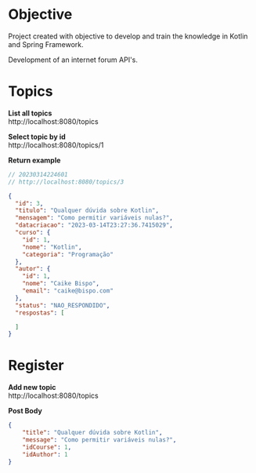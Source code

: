# Objective
Project created with objective to develop and train the knowledge in Kotlin and Spring Framework. <br>

Development of an internet forum API's.

# Topics
**List all topics**<br>
http://localhost:8080/topics

**Select topic by id** <br>
http://localhost:8080/topics/1

**Return example**
```KOTLIN
// 20230314224601
// http://localhost:8080/topics/3
```

```JSON
{
  "id": 3,
  "titulo": "Qualquer dúvida sobre Kotlin",
  "mensagem": "Como permitir variáveis nulas?",
  "datacriacao": "2023-03-14T23:27:36.7415029",
  "curso": {
    "id": 1,
    "nome": "Kotlin",
    "categoria": "Programação"
  },
  "autor": {
    "id": 1,
    "nome": "Caike Bispo",
    "email": "caike@bispo.com"
  },
  "status": "NAO_RESPONDIDO",
  "respostas": [

  ]
}

```

# Register
**Add new topic** <br>
http://localhost:8080/topics


**Post Body**
```JSON
{
    "title": "Qualquer dúvida sobre Kotlin",
    "message": "Como permitir variáveis nulas?",
    "idCourse": 1,
    "idAuthor": 1
}
```